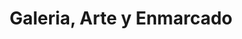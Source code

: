 ---
title: "Galeria, Arte y Enmarcado"
url: /san-rafael-de-escazu/galeria-arte-y-enmarcado/
shop: arte
---